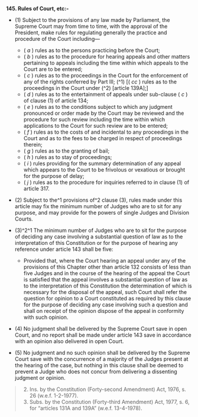 **145. Rules of Court, etc:-** 
- (1) Subject to the provisions of any law made by Parliament, the Supreme Court may from time to time, with the approval of the President, make rules for regulating generally the practice and procedure of the Court including—
	- ( *a* ) rules as to the persons practicing before the Court;
	- ( *b* ) rules as to the procedure for hearing appeals and other matters pertaining to appeals including the time within which appeals to the Court are to be entered;
	- ( *c* ) rules as to the proceedings in the Court for the enforcement of any of the rights conferred by Part III; (^1) [( _cc_ ) rules as to the proceedings in the Court under (^2) [article 139A];] 
	- ( _d_ ) rules as to the entertainment of appeals under sub-clause ( _c_ ) of clause (1) of article 134; 
	- ( _e_ ) rules as to the conditions subject to which any judgment pronounced or order made by the Court may be reviewed and the procedure for such review including the time within which applications to the Court for such review are to be entered; 
	- ( _f_ ) rules as to the costs of and incidental to any proceedings in the Court and as to the fees to be charged in respect of proceedings therein; 
	- ( _g_ ) rules as to the granting of bail; 
	- ( _h_ ) rules as to stay of proceedings; 
	- ( _i_ ) rules providing for the summary determination of any appeal which appears to the Court to be frivolous or vexatious or brought for the purpose of delay; 
	- ( _j_ ) rules as to the procedure for inquiries referred to in clause (1) of article 317.


- (2) Subject to the^1 provisions of^2 clause (3), rules made under this article may fix the minimum number of Judges who are to sit for any purpose, and may provide for the powers of single Judges and Division Courts.

- (3)^2^1 The minimum number of Judges who are to sit for the purpose of deciding any case involving a substantial question of law as to the interpretation of this Constitution or for the purpose of hearing any reference under article 143 shall be five:
	- Provided that, where the Court hearing an appeal under any of the provisions of this Chapter other than article 132 consists of less than five Judges and in the course of the hearing of the appeal the Court is satisfied that the appeal involves a substantial question of law as to the interpretation of this Constitution the determination of which is necessary for the disposal of the appeal, such Court shall refer the question for opinion to a Court constituted as required by this clause for the purpose of deciding any case involving such a question and shall on receipt of the opinion dispose of the appeal in conformity with such opinion.

- (4) No judgment shall be delivered by the Supreme Court save in open Court, and no report shall be made under article 143 save in accordance with an opinion also delivered in open Court.

- (5) No judgment and no such opinion shall be delivered by the Supreme Court save with the concurrence of a majority of the Judges present at the hearing of the case, but nothing in this clause shall be deemed to prevent a Judge who does not concur from delivering a dissenting judgment or opinion.

> 2. Ins. by the Constitution (Forty-second Amendment) Act, 1976, s. 26 (w.e.f. 1-2-1977).
> 3. Subs. by the Constitution (Forty-third Amendment) Act, 1977, s. 6, for “articles 131A and 139A” (w.e.f. 13-4-1978).